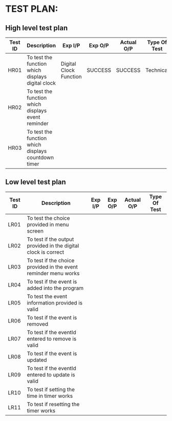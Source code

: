 # TEST PLAN:

## High level test plan

| **Test ID** | **Description**                                              | **Exp I/P** | **Exp O/P** | **Actual O/P** |**Type Of Test**  |    
|-------------|--------------------------------------------------------------|------------|-------------|----------------|------------------|
|  HR01     | To test the function which displays digital clock                   |Digital Clock Function | SUCCESS | SUCCESS | Technical |
|  HR02      |  To test the function which displays event reminder                      | | || |
|  HR03   | To test the function which displays countdown timer| | || |



## Low level test plan

| **Test ID** |  **Description**                                              | **Exp I/P** | **Exp O/P** | **Actual O/P** |**Type Of Test**  |    
|-------------|--------------------------------------------------------------------|------------|-------------|----------------|------------------|
|   LR01   |To test the choice provided in menu screen| | | ||
|     LR02       |  To test if the output provided in the digital clock is correct        |  |  | | |
| LR03   | To test if the choice provided in the event reminder menu works  |  | |||
|  LR04    | To test if the event is added into the program  | | | ||
|   LR05   |To test the event information provided is valid| | | ||
|  LR06    | To test if the event is removed| | | ||
|   LR07   | To test if the eventId entered to remove is valid| | | ||
|   LR08   | To test if the event is updated| | | ||
|   LR09   |To test if the eventId entered to update is valid| | | ||
|   LR10   |To test if setting the time in timer works| | | ||
|   LR11   |To test if resetting the timer works| | | ||

